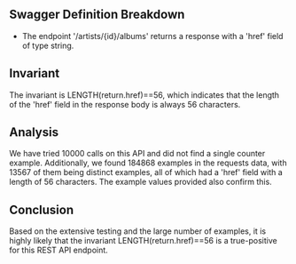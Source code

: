 ## Swagger Definition Breakdown
- The endpoint '/artists/{id}/albums' returns a response with a 'href' field of type string.

## Invariant
The invariant is LENGTH(return.href)==56, which indicates that the length of the 'href' field in the response body is always 56 characters.

## Analysis
We have tried 10000 calls on this API and did not find a single counter example. Additionally, we found 184868 examples in the requests data, with 13567 of them being distinct examples, all of which had a 'href' field with a length of 56 characters. The example values provided also confirm this.

## Conclusion
Based on the extensive testing and the large number of examples, it is highly likely that the invariant LENGTH(return.href)==56 is a true-positive for this REST API endpoint.
